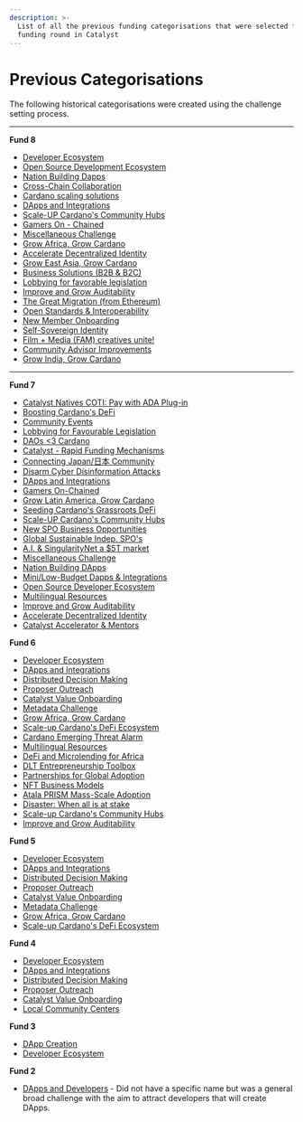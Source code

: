 ```yaml
---
description: >-
  List of all the previous funding categorisations that were selected for each
  funding round in Catalyst
---
```


# Previous Categorisations

The following historical categorisations were created using the challenge setting process.

****

**Fund 8**

* [Developer Ecosystem](https://cardano.ideascale.com/c/campaigns/26433/about)
* [Open Source Development Ecosystem](https://cardano.ideascale.com/c/campaigns/26434/about)
* [Nation Building Dapps](https://cardano.ideascale.com/c/campaigns/26435/about)
* [Cross-Chain Collaboration](https://cardano.ideascale.com/c/campaigns/26436/about)
* [Cardano scaling solutions](https://cardano.ideascale.com/c/campaigns/26437/about)
* [DApps and Integrations](https://cardano.ideascale.com/c/campaigns/26438/about)
* [Scale-UP Cardano's Community Hubs](https://cardano.ideascale.com/c/campaigns/26439/about)
* [Gamers On - Chained](https://cardano.ideascale.com/c/campaigns/26440/about)
* [Miscellaneous Challenge](https://cardano.ideascale.com/c/campaigns/26441/about)
* [Grow Africa, Grow Cardano](https://cardano.ideascale.com/c/campaigns/26442/about)
* [Accelerate Decentralized Identity](https://cardano.ideascale.com/c/campaigns/26443/about)
* [Grow East Asia, Grow Cardano](https://cardano.ideascale.com/c/campaigns/26444/about)
* [Business Solutions (B2B & B2C)](https://cardano.ideascale.com/c/campaigns/26445/about)
* [Lobbying for favorable legislation](https://cardano.ideascale.com/c/campaigns/26446/about)
* [Improve and Grow Auditability](https://cardano.ideascale.com/c/campaigns/26447/about)
* [The Great Migration (from Ethereum)](https://cardano.ideascale.com/c/campaigns/26448/about)
* [Open Standards & Interoperability](https://cardano.ideascale.com/c/campaigns/26449/about)
* [New Member Onboarding](https://cardano.ideascale.com/c/campaigns/26450/about)
* [Self-Sovereign Identity](https://cardano.ideascale.com/c/campaigns/26451/about)
* [Film + Media (FAM) creatives unite!](https://cardano.ideascale.com/c/campaigns/26452/about)
* [Community Advisor Improvements](https://cardano.ideascale.com/c/campaigns/26453/about)
* [Grow India, Grow Cardano](https://cardano.ideascale.com/c/campaigns/26454/about)

****

**Fund 7**

* [Catalyst Natives COTI: Pay with ADA Plug-in](https://cardano.ideascale.com/c/campaigns/26256/about)
* [Boosting Cardano's DeFi](https://cardano.ideascale.com/c/campaigns/26233/about)
* [Community Events](https://cardano.ideascale.com/c/campaigns/26234/about)
* [Lobbying for Favourable Legislation](https://cardano.ideascale.com/c/campaigns/26235/about)
* [DAOs <3 Cardano](https://cardano.ideascale.com/c/campaigns/26237/about)
* [Catalyst - Rapid Funding Mechanisms](https://cardano.ideascale.com/c/campaigns/26236/about)
* [Connecting Japan/日本 Community](https://cardano.ideascale.com/c/campaigns/26238/about)
* [Disarm Cyber Disinformation Attacks](https://cardano.ideascale.com/c/campaigns/26239/about)
* [DApps and Integrations](https://cardano.ideascale.com/c/campaigns/26240/about)
* [Gamers On-Chained](https://cardano.ideascale.com/c/campaigns/26241/about)
* [Grow Latin America, Grow Cardano](https://cardano.ideascale.com/c/campaigns/26242/about)
* [Seeding Cardano's Grassroots DeFi](https://cardano.ideascale.com/c/campaigns/26243/about)
* [Scale-UP Cardano's Community Hubs](https://cardano.ideascale.com/c/campaigns/26244/about)
* [New SPO Business Opportunities](https://cardano.ideascale.com/c/campaigns/26245/about)
* [Global Sustainable Indep. SPO's](https://cardano.ideascale.com/c/campaigns/26246/about)
* [A.I. & SingularityNet a $5T market](https://cardano.ideascale.com/c/campaigns/26247/about)
* [Miscellaneous Challenge](https://cardano.ideascale.com/c/campaigns/26248/about)
* [Nation Building DApps](https://cardano.ideascale.com/c/campaigns/26249/about)
* [Mini/Low-Budget Dapps & Integrations](https://cardano.ideascale.com/c/campaigns/26250/about)
* [Open Source Developer Ecosystem](https://cardano.ideascale.com/c/campaigns/26251/about)
* [Multilingual Resources](https://cardano.ideascale.com/c/campaigns/26252/about)
* [Improve and Grow Auditability](https://cardano.ideascale.com/c/campaigns/26253/about)
* [Accelerate Decentralized Identity](https://cardano.ideascale.com/c/campaigns/26254/about)
* [Catalyst Accelerator & Mentors](https://cardano.ideascale.com/c/campaigns/26255/about)



**Fund 6**

* [Developer Ecosystem](https://cardano.ideascale.com/c/campaigns/26094/about)
* [DApps and Integrations](https://cardano.ideascale.com/c/campaigns/26103/about)
* [Distributed Decision Making](https://cardano.ideascale.com/c/campaigns/26104/about)
* [Proposer Outreach](https://cardano.ideascale.com/c/campaigns/26105/about)
* [Catalyst Value Onboarding](https://cardano.ideascale.com/c/campaigns/26106/about)&#x20;
* [Metadata Challenge](https://cardano.ideascale.com/c/campaigns/26107/about)
* [Grow Africa, Grow Cardano](https://cardano.ideascale.com/c/campaigns/26108/about)
* [Scale-up Cardano's DeFi Ecosystem](https://cardano.ideascale.com/c/campaigns/26109/about)
* [Cardano Emerging Threat Alarm](https://cardano.ideascale.com/c/campaigns/26110/about)
* [Multilingual Resources](https://cardano.ideascale.com/c/campaigns/26111/about)
* [DeFi and Microlending for Africa](https://cardano.ideascale.com/c/campaigns/26112/about)
* [DLT Entrepreneurship Toolbox](https://cardano.ideascale.com/c/campaigns/26113/about)
* [Partnerships for Global Adoption](https://cardano.ideascale.com/c/campaigns/26114/about)
* [NFT Business Models](https://cardano.ideascale.com/c/campaigns/26115/about)
* [Atala PRISM Mass-Scale Adoption](https://cardano.ideascale.com/c/campaigns/26116/about)
* [Disaster: When all is at stake](https://cardano.ideascale.com/c/campaigns/26117/about)
* [Scale-up Cardano's Community Hubs](https://cardano.ideascale.com/c/campaigns/26118/about)
* [Improve and Grow Auditability](https://cardano.ideascale.com/c/campaigns/26119/about)



**Fund 5**

* [Developer Ecosystem](https://cardano.ideascale.com/c/campaigns/25939/about)
* [DApps and Integrations](https://cardano.ideascale.com/c/campaigns/25941/about)
* [Distributed Decision Making](https://cardano.ideascale.com/c/campaigns/25942/about)&#x20;
* [Proposer Outreach](https://cardano.ideascale.com/c/campaigns/25943/about)
* [Catalyst Value Onboarding](https://cardano.ideascale.com/c/campaigns/25944/about)
* [Metadata Challenge](https://cardano.ideascale.com/c/campaigns/25945/about)
* [Grow Africa, Grow Cardano](https://cardano.ideascale.com/c/campaigns/25947/about)
* [Scale-up Cardano's DeFi Ecosystem](https://cardano.ideascale.com/c/campaigns/25948/about)



**Fund 4**

* [Developer Ecosystem](https://cardano.ideascale.com/c/campaigns/25868/about)
* [DApps and Integrations](https://cardano.ideascale.com/c/campaigns/25869/about)
* [Distributed Decision Making](https://cardano.ideascale.com/c/campaigns/25870/about)
* [Proposer Outreach](https://cardano.ideascale.com/c/campaigns/25871/about)
* [Catalyst Value Onboarding](https://cardano.ideascale.com/c/campaigns/25872/about)
* [Local Community Centers](https://cardano.ideascale.com/c/campaigns/25873/about)



**Fund 3**

* [DApp Creation](https://cardano.ideascale.com/c/campaigns/25797/about)
* [Developer Ecosystem](https://cardano.ideascale.com/c/campaigns/25805/about)



**Fund 2**

* [DApps and Developers](https://cardano.ideascale.com/c/campaigns/25652/about) - Did not have a specific name but was a general broad challenge with the aim to attract developers that will create DApps.

